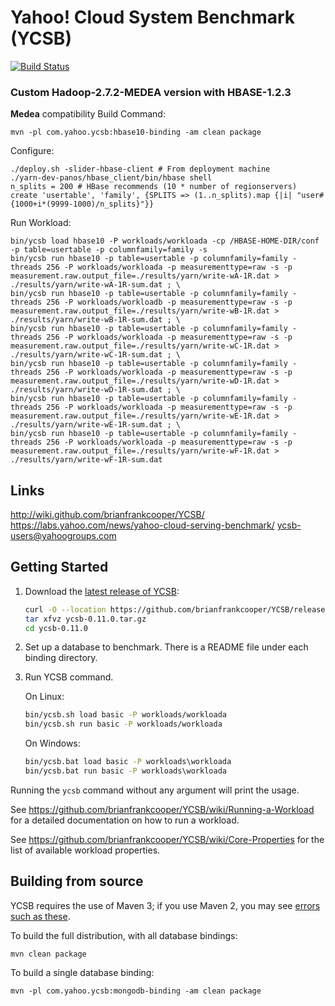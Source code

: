 <!--
Copyright (c) 2010 Yahoo! Inc., 2012 - 2016 YCSB contributors.
All rights reserved.

Licensed under the Apache License, Version 2.0 (the "License"); you
may not use this file except in compliance with the License. You
may obtain a copy of the License at

http://www.apache.org/licenses/LICENSE-2.0

Unless required by applicable law or agreed to in writing, software
distributed under the License is distributed on an "AS IS" BASIS,
WITHOUT WARRANTIES OR CONDITIONS OF ANY KIND, either express or
implied. See the License for the specific language governing
permissions and limitations under the License. See accompanying
LICENSE file.
-->

Yahoo! Cloud System Benchmark (YCSB)
====================================
[![Build Status](https://travis-ci.org/brianfrankcooper/YCSB.png?branch=master)](https://travis-ci.org/brianfrankcooper/YCSB)


### Custom Hadoop-2.7.2-MEDEA version with HBASE-1.2.3
**Medea** compatibility
Build Command:

    mvn -pl com.yahoo.ycsb:hbase10-binding -am clean package

Configure:
    
    ./deploy.sh -slider-hbase-client # From deployment machine
    ./yarn-dev-panos/hbase_client/bin/hbase shell
    n_splits = 200 # HBase recommends (10 * number of regionservers)
    create 'usertable', 'family', {SPLITS => (1..n_splits).map {|i| "user#{1000+i*(9999-1000)/n_splits}"}}

Run Workload:
    
    bin/ycsb load hbase10 -P workloads/workloada -cp /HBASE-HOME-DIR/conf -p table=usertable -p columnfamily=family -s
    bin/ycsb run hbase10 -p table=usertable -p columnfamily=family -threads 256 -P workloads/workloada -p measurementtype=raw -s -p measurement.raw.output_file=./results/yarn/write-wA-1R.dat > ./results/yarn/write-wA-1R-sum.dat ; \
    bin/ycsb run hbase10 -p table=usertable -p columnfamily=family -threads 256 -P workloads/workloadb -p measurementtype=raw -s -p measurement.raw.output_file=./results/yarn/write-wB-1R.dat > ./results/yarn/write-wB-1R-sum.dat ; \
    bin/ycsb run hbase10 -p table=usertable -p columnfamily=family -threads 256 -P workloads/workloada -p measurementtype=raw -s -p measurement.raw.output_file=./results/yarn/write-wC-1R.dat > ./results/yarn/write-wC-1R-sum.dat ; \
    bin/ycsb run hbase10 -p table=usertable -p columnfamily=family -threads 256 -P workloads/workloada -p measurementtype=raw -s -p measurement.raw.output_file=./results/yarn/write-wD-1R.dat > ./results/yarn/write-wD-1R-sum.dat ; \
    bin/ycsb run hbase10 -p table=usertable -p columnfamily=family -threads 256 -P workloads/workloada -p measurementtype=raw -s -p measurement.raw.output_file=./results/yarn/write-wE-1R.dat > ./results/yarn/write-wE-1R-sum.dat ; \ 
    bin/ycsb run hbase10 -p table=usertable -p columnfamily=family -threads 256 -P workloads/workloada -p measurementtype=raw -s -p measurement.raw.output_file=./results/yarn/write-wF-1R.dat > ./results/yarn/write-wF-1R-sum.dat


Links
-----
http://wiki.github.com/brianfrankcooper/YCSB/  
https://labs.yahoo.com/news/yahoo-cloud-serving-benchmark/
ycsb-users@yahoogroups.com  

Getting Started
---------------

1. Download the [latest release of YCSB](https://github.com/brianfrankcooper/YCSB/releases/latest):

    ```sh
    curl -O --location https://github.com/brianfrankcooper/YCSB/releases/download/0.11.0/ycsb-0.11.0.tar.gz
    tar xfvz ycsb-0.11.0.tar.gz
    cd ycsb-0.11.0
    ```
    
2. Set up a database to benchmark. There is a README file under each binding 
   directory.

3. Run YCSB command. 

    On Linux:
    ```sh
    bin/ycsb.sh load basic -P workloads/workloada
    bin/ycsb.sh run basic -P workloads/workloada
    ```

    On Windows:
    ```bat
    bin/ycsb.bat load basic -P workloads\workloada
    bin/ycsb.bat run basic -P workloads\workloada
    ```

  Running the `ycsb` command without any argument will print the usage. 
   
  See https://github.com/brianfrankcooper/YCSB/wiki/Running-a-Workload
  for a detailed documentation on how to run a workload.

  See https://github.com/brianfrankcooper/YCSB/wiki/Core-Properties for 
  the list of available workload properties.

Building from source
--------------------

YCSB requires the use of Maven 3; if you use Maven 2, you may see [errors
such as these](https://github.com/brianfrankcooper/YCSB/issues/406).

To build the full distribution, with all database bindings:

    mvn clean package

To build a single database binding:

    mvn -pl com.yahoo.ycsb:mongodb-binding -am clean package
